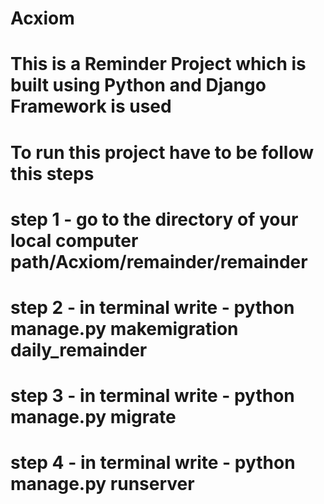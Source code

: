 # Acxiom
# This is a Reminder Project which is built using Python and Django Framework is used
# To run this project have to be follow this steps
# step 1 - go to the directory of your local computer path/Acxiom/remainder/remainder
# step 2 - in terminal write - python manage.py makemigration daily_remainder
# step 3 - in terminal write - python manage.py migrate
# step 4 - in terminal write - python manage.py runserver
